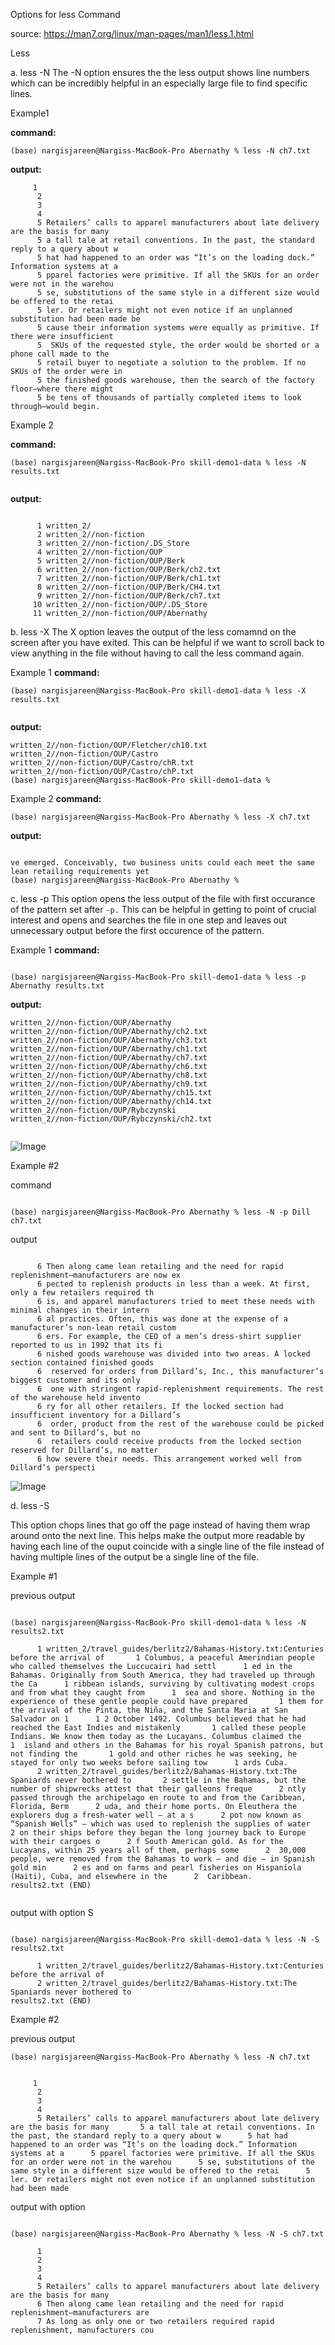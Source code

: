 
Options for less Command

source: https://man7.org/linux/man-pages/man1/less.1.html

 Less 

a. less -N
The -N option ensures the the less output shows line numbers which can be incredibly helpful in an especially large file to find specific lines.

Example1

__command:__
```
(base) nargisjareen@Nargiss-MacBook-Pro Abernathy % less -N ch7.txt

```

__output:__ 
```
     1 
      2 
      3 
      4 
      5 Retailers’ calls to apparel manufacturers about late delivery are the basis for many       
      5 a tall tale at retail conventions. In the past, the standard reply to a query about w      
      5 hat had happened to an order was “It’s on the loading dock.” Information systems at a      
      5 pparel factories were primitive. If all the SKUs for an order were not in the warehou      
      5 se, substitutions of the same style in a different size would be offered to the retai      
      5 ler. Or retailers might not even notice if an unplanned substitution had been made be      
      5 cause their information systems were equally as primitive. If there were insufficient      
      5  SKUs of the requested style, the order would be shorted or a phone call made to the       
      5 retail buyer to negotiate a solution to the problem. If no SKUs of the order were in       
      5 the finished goods warehouse, then the search of the factory floor—where there might       
      5 be tens of thousands of partially completed items to look through—would begin.
```
Example 2

__command:__
```
(base) nargisjareen@Nargiss-MacBook-Pro skill-demo1-data % less -N results.txt


```
__output:__ 
```

      1 written_2/
      2 written_2//non-fiction
      3 written_2//non-fiction/.DS_Store
      4 written_2//non-fiction/OUP
      5 written_2//non-fiction/OUP/Berk
      6 written_2//non-fiction/OUP/Berk/ch2.txt
      7 written_2//non-fiction/OUP/Berk/ch1.txt
      8 written_2//non-fiction/OUP/Berk/CH4.txt
      9 written_2//non-fiction/OUP/Berk/ch7.txt
     10 written_2//non-fiction/OUP/.DS_Store
     11 written_2//non-fiction/OUP/Abernathy
```
b. less -X
The X option leaves the output of the less comamnd on the screen after you have exited. This can be helpful if we want to scroll back to view anything in the file 
without having to call the less command again.

Example 1
__command:__
```
(base) nargisjareen@Nargiss-MacBook-Pro skill-demo1-data % less -X results.txt


```


__output:__ 

```
written_2//non-fiction/OUP/Fletcher/ch10.txt
written_2//non-fiction/OUP/Castro
written_2//non-fiction/OUP/Castro/chR.txt
written_2//non-fiction/OUP/Castro/chP.txt
(base) nargisjareen@Nargiss-MacBook-Pro skill-demo1-data % 

```


Example 2
__command:__

```
(base) nargisjareen@Nargiss-MacBook-Pro Abernathy % less -X ch7.txt

```


__output:__ 

```

ve emerged. Conceivably, two business units could each meet the same lean retailing requirements yet
(base) nargisjareen@Nargiss-MacBook-Pro Abernathy % 

```




c. less -p
This option opens the less output of the file with first occurance of the pattern set after `-p.` This can be helpful in getting to point of crucial interest
and opens and searches the file in one step and leaves out unnecessary output before the first occurence of the pattern.

Example 1
__command:__

```

(base) nargisjareen@Nargiss-MacBook-Pro skill-demo1-data % less -p Abernathy results.txt

```


__output:__ 

```
written_2//non-fiction/OUP/Abernathy
written_2//non-fiction/OUP/Abernathy/ch2.txt
written_2//non-fiction/OUP/Abernathy/ch3.txt
written_2//non-fiction/OUP/Abernathy/ch1.txt
written_2//non-fiction/OUP/Abernathy/ch7.txt
written_2//non-fiction/OUP/Abernathy/ch6.txt
written_2//non-fiction/OUP/Abernathy/ch8.txt
written_2//non-fiction/OUP/Abernathy/ch9.txt
written_2//non-fiction/OUP/Abernathy/ch15.txt
written_2//non-fiction/OUP/Abernathy/ch14.txt
written_2//non-fiction/OUP/Rybczynski
written_2//non-fiction/OUP/Rybczynski/ch2.txt


```

![Image](highlight1.png)

Example #2

command 

```

(base) nargisjareen@Nargiss-MacBook-Pro Abernathy % less -N -p Dill ch7.txt

```
output

```

      6 Then along came lean retailing and the need for rapid replenishment—manufacturers are now ex     
      6 pected to replenish products in less than a week. At first, only a few retailers required th      
      6 is, and apparel manufacturers tried to meet these needs with minimal changes in their intern      
      6 al practices. Often, this was done at the expense of a manufacturer’s non-lean retail custom      
      6 ers. For example, the CEO of a men’s dress-shirt supplier reported to us in 1992 that its fi      
      6 nished goods warehouse was divided into two areas. A locked section contained finished goods      
      6  reserved for orders from Dillard’s, Inc., this manufacturer’s biggest customer and its only      
      6  one with stringent rapid-replenishment requirements. The rest of the warehouse held invento      
      6 ry for all other retailers. If the locked section had insufficient inventory for a Dillard’s      
      6  order, product from the rest of the warehouse could be picked and sent to Dillard’s, but no      
      6  retailers could receive products from the locked section reserved for Dillard’s, no matter       
      6 how severe their needs. This arrangement worked well from Dillard’s perspecti

```

![Image](highlight2.png)


d. less -S



This option chops lines that go off the page instead of having them wrap around onto the next line. This helps make the output more readable by having each line 
of the ouput coincide with a single line of the file instead of having multiple lines of the output be a single line of the file. 


Example #1 


previous output 

```

(base) nargisjareen@Nargiss-MacBook-Pro skill-demo1-data % less -N results2.txt

      1 written_2/travel_guides/berlitz2/Bahamas-History.txt:Centuries before the arrival of       1 Columbus, a peaceful Amerindian people who called themselves the Luccucairi had settl      1 ed in the Bahamas. Originally from South America, they had traveled up through the Ca      1 ribbean islands, surviving by cultivating modest crops and from what they caught from      1  sea and shore. Nothing in the experience of these gentle people could have prepared       1 them for the arrival of the Pinta, the Niña, and the Santa Maria at San Salvador on 1      1 2 October 1492. Columbus believed that he had reached the East Indies and mistakenly       1 called these people Indians. We know them today as the Lucayans. Columbus claimed the      1  island and others in the Bahamas for his royal Spanish patrons, but not finding the       1 gold and other riches he was seeking, he stayed for only two weeks before sailing tow      1 ards Cuba.
      2 written_2/travel_guides/berlitz2/Bahamas-History.txt:The Spaniards never bothered to       2 settle in the Bahamas, but the number of shipwrecks attest that their galleons freque      2 ntly passed through the archipelago en route to and from the Caribbean, Florida, Berm      2 uda, and their home ports. On Eleuthera the explorers dug a fresh-water well — at a s      2 pot now known as “Spanish Wells” — which was used to replenish the supplies of water       2 on their ships before they began the long journey back to Europe with their cargoes o      2 f South American gold. As for the Lucayans, within 25 years all of them, perhaps some      2  30,000 people, were removed from the Bahamas to work — and die — in Spanish gold min      2 es and on farms and pearl fisheries on Hispaniola (Haiti), Cuba, and elsewhere in the      2  Caribbean.
results2.txt (END)


```

output with option S 

```

(base) nargisjareen@Nargiss-MacBook-Pro skill-demo1-data % less -N -S results2.txt

      1 written_2/travel_guides/berlitz2/Bahamas-History.txt:Centuries before the arrival of 
      2 written_2/travel_guides/berlitz2/Bahamas-History.txt:The Spaniards never bothered to 
results2.txt (END)

```


Example #2


previous output

``` 
(base) nargisjareen@Nargiss-MacBook-Pro Abernathy % less -N ch7.txt


     1 
      2 
      3 
      4 
      5 Retailers’ calls to apparel manufacturers about late delivery are the basis for many       5 a tall tale at retail conventions. In the past, the standard reply to a query about w      5 hat had happened to an order was “It’s on the loading dock.” Information systems at a      5 pparel factories were primitive. If all the SKUs for an order were not in the warehou      5 se, substitutions of the same style in a different size would be offered to the retai      5 ler. Or retailers might not even notice if an unplanned substitution had been made 
```

output with option

```

(base) nargisjareen@Nargiss-MacBook-Pro Abernathy % less -N -S ch7.txt 

      1 
      2 
      3 
      4 
      5 Retailers’ calls to apparel manufacturers about late delivery are the basis for many 
      6 Then along came lean retailing and the need for rapid replenishment—manufacturers are
      7 As long as only one or two retailers required rapid replenishment, manufacturers cou

```








